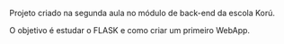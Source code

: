 Projeto criado na segunda aula no módulo de back-end da escola Korú.

O objetivo é estudar o FLASK e como criar um primeiro WebApp.